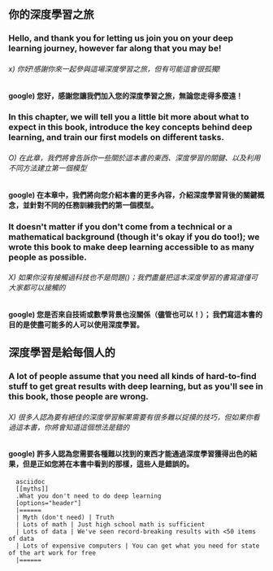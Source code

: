 你的深度學習之旅
--
### Hello, and thank you for letting us join you on your deep learning journey, however far along that you may be! 

  ###### x)       你好!感謝你來一起參與這場深度學習之旅，但有可能這會很孤獨!
  #### google)  您好，感謝您讓我們加入您的深度學習之旅，無論您走得多麼遠！

### In this chapter, we will tell you a little bit more about what to expect in this book, introduce the key concepts behind deep learning, and train our first models on different tasks. 
  ###### O)       在此章，我們將會告訴你一些關於這本書的東西、深度學習的關鍵、以及利用不同方法建立第一個模型
  #### google)  在本章中，我們將向您介紹本書的更多內容，介紹深度學習背後的關鍵概念，並針對不同的任務訓練我們的第一個模型。

### It doesn't matter if you don't come from a technical or a mathematical background (though it's okay if you do too!); we wrote this book to make deep learning accessible to as many people as possible.
  ###### X)       如果你沒有接觸過科技也不是問題()；我們盡量把這本深度學習的書寫道僅可大家都可以接觸的
  #### google)  您是否來自技術或數學背景也沒關係（儘管也可以！）； 我們寫這本書的目的是使盡可能多的人可以使用深度學習。

深度學習是給每個人的
--
### A lot of people assume that you need all kinds of hard-to-find stuff to get great results with deep learning, but as you'll see in this book, those people are wrong. 
  ###### X)       很多人認為要有絕佳的深度學習解果需要有很多難以捉摸的技巧，但如果你看過這本書，你將會知道這個想法是錯的
  #### google)  許多人認為您需要各種難以找到的東西才能通過深度學習獲得出色的結果，但是正如您將在本書中看到的那樣，這些人是錯誤的。
      asciidoc
      [[myths]]
      .What you don't need to do deep learning
      [options="header"]
      |======
      | Myth (don't need) | Truth
      | Lots of math | Just high school math is sufficient
      | Lots of data | We've seen record-breaking results with <50 items of data
      | Lots of expensive computers | You can get what you need for state of the art work for free
      |======
